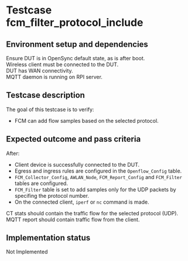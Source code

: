 # Testcase fcm_filter_protocol_include

## Environment setup and dependencies

Ensure DUT is in OpenSync default state, as is after boot.\
Wireless client must be connected to the DUT.\
DUT has WAN connectivity.\
MQTT daemon is running on RPI server.

## Testcase description

The goal of this testcase is to verify:

- FCM can add flow samples based on the selected protocol.

## Expected outcome and pass criteria

After:

- Client device is successfully connected to the DUT.
- Egress and ingress rules are configured in the `Openflow_Config` table.
- `FCM_Collector_Config`, `AWLAN_Node`, `FCM_Report_Config` and `FCM_Filter`
  tables are configured.
- `FCM_Filter` table is set to add samples only for the UDP packets by
  specifing the protocol number.
- On the connected client, `iperf` or `nc` command is made.

CT stats should contain the traffic flow for the selected protocol (UDP).\
MQTT report should contain traffic flow from the client.

## Implementation status

Not Implemented
